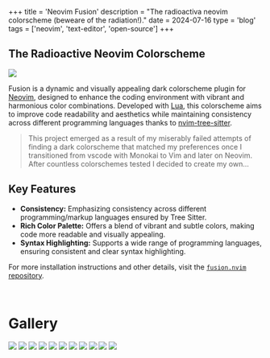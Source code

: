 +++
title = 'Neovim Fusion'
description = "The radioactiva neovim colorscheme (beweare of the radiation!)."
date = 2024-07-16
type = 'blog'
tags = ['neovim', 'text-editor', 'open-source']
+++

## The Radioactive Neovim Colorscheme

![](cover.png)

Fusion is a dynamic and visually appealing dark colorscheme plugin for [Neovim](https://neovim.io/), designed to enhance the coding environment with vibrant and harmonious color combinations. Developed with [Lua](https://www.lua.org/), this colorscheme aims to improve code readability and aesthetics while maintaining consistency across different programming languages thanks to [nvim-tree-sitter](https://github.com/nvim-treesitter/nvim-treesitter).

> This project emerged as a result of my miserably failed attempts of finding a dark colorscheme that matched my preferences once I transitioned from vscode with Monokai to Vim and later on Neovim. After countless colorschemes tested I decided to create my own...

## Key Features

- **Consistency:** Emphasizing consistency across different programming/markup languages ensured by Tree Sitter.
- **Rich Color Palette:** Offers a blend of vibrant and subtle colors, making code more readable and visually appealing.
- **Syntax Highlighting:** Supports a wide range of programming languages, ensuring consistent and clear syntax highlighting.

For more installation instructions and other details, visit the [`fusion.nvim` repository](https://github.com/lfenzo/fusion.nvim).

<br>

# Gallery

![](python1.png)
![](python2.png)
![](c1.png)
![](c2.png)
![](c3.png)
![](go1.png)
![](go2.png)
![](javascript.png)
![](makefile.png)
![](markdown.png)
![](rst.png)
